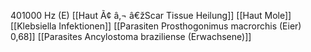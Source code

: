 401000 Hz (E)
[[Haut Ã¢ â‚¬ â€žScar Tissue Heilung]]
[[Haut Mole]]
[[Klebsiella Infektionen]]
[[Parasiten Prosthogonimus macrorchis (Eier) 0,68]]
[[Parasites Ancylostoma braziliense (Erwachsene)]]